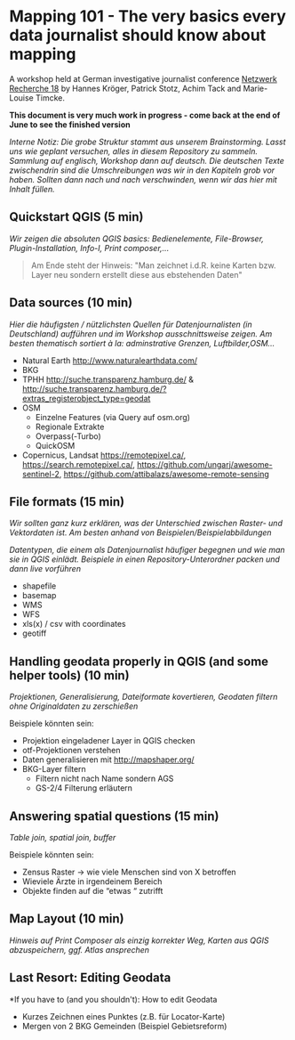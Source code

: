 # Mapping 101 - The very basics every data journalist should know about mapping

A workshop held at German investigative journalist conference [Netzwerk Recherche 18](https://nr18.sched.com/event/E4vf) by Hannes Kröger, Patrick Stotz, Achim Tack and Marie-Louise Timcke.

**This document is very much work in progress - come back at the end of June to see the finished version**

*Interne Notiz: Die grobe Struktur stammt aus unserem Brainstorming. Lasst uns wie geplant versuchen, alles in diesem Repository zu sammeln. Sammlung auf englisch, Workshop dann auf deutsch. Die deutschen Texte zwischendrin sind die Umschreibungen was wir in den Kapiteln grob vor haben. Sollten dann nach und nach verschwinden, wenn wir das hier mit Inhalt füllen.*

## Quickstart QGIS (5 min)
*Wir zeigen die absoluten QGIS basics: Bedienelemente, File-Browser, Plugin-Installation, Info-I, Print composer,...*
> Am Ende steht der Hinweis: "Man zeichnet i.d.R. keine Karten bzw. Layer neu sondern erstellt diese aus ebstehenden Daten"

## Data sources (10 min)
*Hier die häufigsten / nützlichsten Quellen für Datenjournalisten (in Deutschland) aufführen und im Workshop ausschnittsweise zeigen. Am besten thematisch sortiert à la: adminstrative Grenzen, Luftbilder,OSM...*

- Natural Earth http://www.naturalearthdata.com/
- BKG
- TPHH http://suche.transparenz.hamburg.de/ & http://suche.transparenz.hamburg.de/?extras_registerobject_type=geodat
- OSM
  - Einzelne Features (via Query auf osm.org)
  - Regionale Extrakte
  - Overpass(-Turbo)
  - QuickOSM
- Copernicus, Landsat https://remotepixel.ca/, https://search.remotepixel.ca/, https://github.com/ungarj/awesome-sentinel-2, https://github.com/attibalazs/awesome-remote-sensing

## File formats (15 min)
*Wir sollten ganz kurz erklären, was der Unterschied zwischen Raster- und Vektordaten ist. Am besten anhand von Beispielen/Beispielabbildungen*

*Datentypen, die einem als Datenjournalist häufiger begegnen und wie man sie in QGIS einlädt. Beispiele in einen Repository-Unterordner packen und dann live vorführen*
- shapefile
- basemap
- WMS
- WFS
- xls(x) / csv with coordinates
- geotiff

## Handling geodata properly in QGIS (and some helper tools) (10 min)
*Projektionen, Generalisierung, Dateiformate kovertieren, Geodaten filtern ohne Originaldaten zu zerschießen*

Beispiele könnten sein:
- Projektion eingeladener Layer in QGIS checken
- otf-Projektionen verstehen
- Daten generalisieren mit http://mapshaper.org/
- BKG-Layer filtern
  - Filtern nicht nach Name sondern AGS
  - GS-2/4 Filterung erläutern

## Answering spatial questions (15 min)
*Table join, spatial join, buffer*

Beispiele könnten sein:
- Zensus Raster -> wie viele Menschen sind von X betroffen
- Wieviele Ärzte in irgendeinem Bereich
- Objekte finden auf die “etwas “ zutrifft

## Map Layout (10 min)
*Hinweis auf Print Composer als einzig korrekter Weg, Karten aus QGIS abzuspeichern, ggf. Atlas ansprechen*

## Last Resort: Editing Geodata
*If you have to (and you shouldn't): How to edit Geodata
- Kurzes Zeichnen eines Punktes (z.B. für Locator-Karte)
- Mergen von 2 BKG Gemeinden (Beispiel Gebietsreform)

